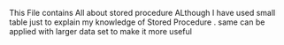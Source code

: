 This File contains All about stored procedure 
ALthough I have used small table just to explain my knowledge of Stored Procedure .
same can be applied with larger data set to make it more useful
